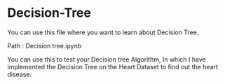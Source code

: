 # Decision-Tree

You can use this file where you want to learn about Decision Tree.

Path : Decision tree.ipynb

You can use this to test your Decision tree Algorithm, In which I have implemented the Decision Tree on the Heart Dataset to find out the heart disease.
